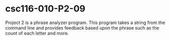 # csc116-010-P2-09
Project 2 is a phrase analyzer program. This program takes a string from the command line and provides feedback based upon the phrase such as the count of each letter and more.
